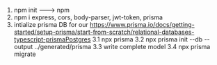 1. npm init ---> npm
2. npm i express, cors, body-parser, jwt-token, prisma
3. intialize prisma DB for our https://www.prisma.io/docs/getting-started/setup-prisma/start-from-scratch/relational-databases-typescript-prismaPostgres
    3.1 npx prisma
    3.2 npx prisma init --db --output ../generated/prisma 
    3.3 write complete model
    3.4 npx prisma migrate
